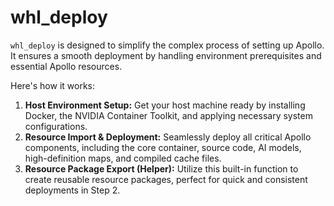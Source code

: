 # whl_deploy

`whl_deploy` is designed to simplify the complex process of setting up Apollo. It ensures a smooth deployment by handling environment prerequisites and essential Apollo resources.

Here's how it works:

1.  **Host Environment Setup:** Get your host machine ready by installing Docker, the NVIDIA Container Toolkit, and applying necessary system configurations.
2.  **Resource Import & Deployment:** Seamlessly deploy all critical Apollo components, including the core container, source code, AI models, high-definition maps, and compiled cache files.
3.  **Resource Package Export (Helper):** Utilize this built-in function to create reusable resource packages, perfect for quick and consistent deployments in Step 2.
